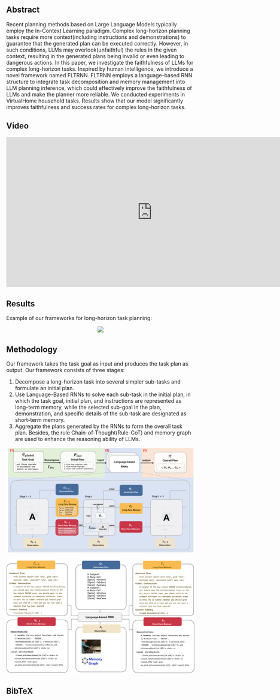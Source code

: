 <!-- <h1 align="center"> Faithful LLMs for Long-Horizon Task Planning </h1> -->

<!--
<div align='center'>
  <font size=4 color=black>ICRA 2024</font>
</div>
-->

<!--
[author1](https://www.yuque.com/zhangjiatao-grdyv/rn49ht/lq7xzy4xmxgrpgz9), [author2](https://www.yuque.com/zhangjiatao-grdyv/rn49ht/vsarazgdts43o7y4)
-->

## Abstract
Recent planning methods based on Large Language Models typically employ the In-Context Learning paradigm. Complex long-horizon planning tasks require more context(including instructions and demonstrations) to guarantee that the generated plan can be executed correctly. However, in such conditions, LLMs may overlook(unfaithful) the rules in the given context, resulting in the generated plans being invalid or even leading to dangerous actions. In this paper, we investigate the faithfulness of LLMs for complex long-horizon tasks. Inspired by human intelligence, we introduce a novel framework named FLTRNN. FLTRNN employs a language-based RNN structure to integrate task decomposition and memory management into LLM planning inference, which could effectively improve the faithfulness of LLMs and make the planner more reliable. We conducted experiments in VirtualHome household tasks. Results show that our model significantly improves faithfulness and success rates for complex long-horizon tasks.

## Video
<iframe width="780" height="400" src="https://www.youtube.com/embed/rGmoljGmKPI?si=5OGDlNhLa8FowUrK" title="YouTube video player" frameborder="0" allow="accelerometer; autoplay; clipboard-write; encrypted-media; gyroscope; picture-in-picture; web-share" allowfullscreen></iframe>
    
## Results
Example of our frameworks for long-horizon task planning:

<div align='center'>
  <img src="./Exp_example_1_00.png">
</div>

## Methodology
Our framework takes the task goal as input and produces the task plan as output. Our framework consists of three stages: 
1. Decompose a long-horizon task into several simpler sub-tasks and formulate an initial plan.
2. Use Language-Based RNNs to solve each sub-task in the initial plan, in which the task goal, initial plan, and instructions are represented as long-term memory, while the selected sub-goal in the plan, demonstration, and specific details of the sub-task are designated as short-term memory.
3. Aggregate the plans generated by the RNNs to form the overall task plan. Besides, the rule Chain-of-Thought(Rule-CoT) and memory graph are used to enhance the reasoning ability of LLMs.

<div align='center'>
  <img src="./Method_simple_9_00.png">
</div>

<br/>

<div align='center'>
  <img src="./Method_full_3.png">
</div>

## BibTeX
